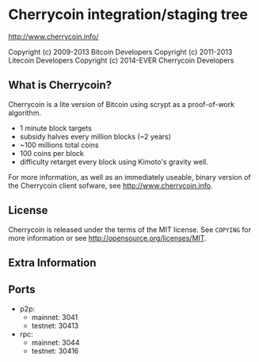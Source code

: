 Cherrycoin integration/staging tree
===================================

http://www.cherrycoin.info/

Copyright (c) 2009-2013 Bitcoin Developers
Copyright (c) 2011-2013 Litecoin Developers
Copyright (c) 2014-EVER Cherrycoin Developers

What is Cherrycoin?
-------------------

Cherrycoin is a lite version of Bitcoin using scrypt as a proof-of-work algorithm.
 - 1 minute block targets
 - subsidy halves every million blocks (~2 years)
 - ~100 millions total coins
 - 100 coins per block
 - difficulty retarget every block using Kimoto's gravity well.

For more information, as well as an immediately useable, binary version of
the Cherrycoin client sofware, see http://www.cherrycoin.info.

License
-------

Cherrycoin is released under the terms of the MIT license. See `COPYING` for more
information or see http://opensource.org/licenses/MIT.


Extra Information
-----------------

Ports
-----
 - p2p:
 	- mainnet: 3041
 	- testnet: 30413
 - rpc:
 	- mainnet: 3044
 	- testnet: 30416